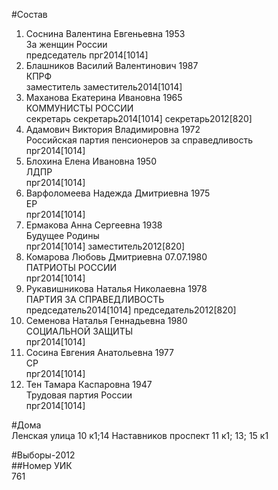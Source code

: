 #Состав  
1. Соснина Валентина Евгеньевна 1953  
    За женщин России  
    председатель прг2014[1014]  
2. Блашников Василий Валентинович 1987  
    КПРФ  
    заместитель заместитель2014[1014]  
3. Маханова Екатерина Ивановна 1965  
    КОММУНИСТЫ РОССИИ  
    секретарь секретарь2014[1014] секретарь2012[820]  
4. Адамович Виктория Владимировна 1972  
    Российская партия пенсионеров за справедливость  
    прг2014[1014]  
5. Блохина Елена Ивановна 1950  
    ЛДПР  
    прг2014[1014]  
6. Варфоломеева Надежда Дмитриевна 1975  
    ЕР  
    прг2014[1014]  
7. Ермакова Анна Сергеевна 1938  
    Будущее Родины  
    прг2014[1014] заместитель2012[820]  
8. Комарова Любовь Дмитриевна 07.07.1980  
    ПАТРИОТЫ РОССИИ  
    прг2014[1014]  
9. Рукавишникова Наталья Николаевна 1978  
    ПАРТИЯ ЗА СПРАВЕДЛИВОСТЬ  
    председатель2014[1014] председатель2012[820]  
10. Семенова Наталья Геннадьевна 1980  
    СОЦИАЛЬНОЙ ЗАЩИТЫ  
    прг2014[1014]  
11. Сосина Евгения Анатольевна 1977  
    СР  
    прг2014[1014]  
12. Тен Тамара Каспаровна 1947  
    Трудовая партия России  
    прг2014[1014]  
  
#Дома  
Ленская улица 10 к1;14 Наставников проспект 11 к1; 13; 15 к1  
  
#Выборы-2012  
##Номер УИК  
761  
